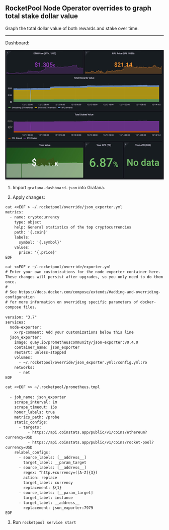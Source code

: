 ## RocketPool Node Operator overrides to graph total stake dollar value
Graph the total dollar value of both rewards and stake over time.

---
Dashboard:

![Grafana Dashboard](dashboard.png)

1. Import `grafana-dashboard.json` into Grafana.

2. Apply changes:

```shell
cat <<EOF > ~/.rocketpool/override/json_exporter.yml
metrics:
  - name: cryptocurrency
    type: object
    help: General statistics of the top cryptocurrencies
    path: '{.coin}'
    labels:
      symbol: '{.symbol}'
    values:
      price: '{.price}'
EOF
```

```shell
cat <<EOF > ~/.rocketpool/override/exporter.yml
# Enter your own customizations for the node exporter container here. These changes will persist after upgrades, so you only need to do them once.
# 
# See https://docs.docker.com/compose/extends/#adding-and-overriding-configuration
# for more information on overriding specific parameters of docker-compose files.

version: "3.7"
services:
  node-exporter:
    x-rp-comment: Add your customizations below this line
  json_exporter:
    image: quay.io/prometheuscommunity/json-exporter:v0.4.0
    container_name: json_exporter
    restart: unless-stopped
    volumes:
      - ~/.rocketpool/override/json_exporter.yml:/config.yml:ro
    networks:
      - net
EOF
```

```shell
cat <<EOF >> ~/.rocketpool/prometheus.tmpl

  - job_name: json_exporter
    scrape_interval: 1m
    scrape_timeout: 15s
    honor_labels: true
    metrics_path: /probe
    static_configs:
      - targets:
          - https://api.coinstats.app/public/v1/coins/ethereum?currency=USD
          - https://api.coinstats.app/public/v1/coins/rocket-pool?currency=USD
    relabel_configs:
      - source_labels: [__address__]
        target_label: __param_target
      - source_labels: [__address__]
        regex: ^http.+currency=([A-Z]{3})
        action: replace
        target_label: currency
        replacement: ${1}
      - source_labels: [__param_target]
        target_label: instance
      - target_label: __address__
        replacement: json_exporter:7979
EOF
```

3. Run `rocketpool service start`


<!-- 
cat <<EOF > ~/.rocketpool/override/prometheus.yml
# Enter your own customizations for the Prometheus container here. These changes will persist after upgrades, so you only need to do them once.
# 
# See https://docs.docker.com/compose/extends/#adding-and-overriding-configuration
# for more information on overriding specific parameters of docker-compose files.

version: "3.7"
services:
  prometheus:
    x-rp-comment: Add your customizations below this line
    command:
    - --storage.tsdb.retention.time=60d
    - --web.listen-address=:9091
    - --config.file=/etc/prometheus/prometheus.yml
-->